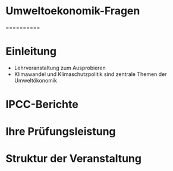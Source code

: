 Umweltoekonomik-Fragen
===========
==========


# Einleitung

- Lehrveranstaltung zum Ausprobieren
- Klimawandel und Klimaschutzpolitik sind zentrale Themen der Umweltökonomik 


# IPCC-Berichte

# Ihre Prüfungsleistung

# Struktur der Veranstaltung 